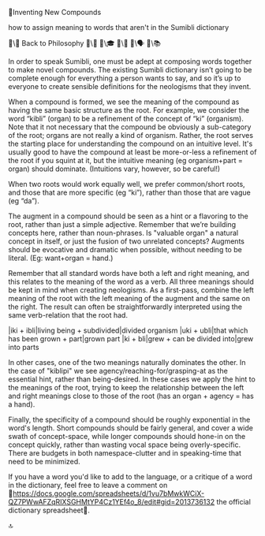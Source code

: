 📛Inventing
New Compounds

how to assign meaning
to words that aren't in
the Sumibli dictionary

🔗\🧠 Back to Philosophy
🔗\🚀
🔗\🎓
🔗\🌳
🔗\🗣️
🔗\📚

In order to speak Sumibli, one must be adept at composing words together to make novel compounds. The existing Sumibli dictionary isn’t going to be complete enough for everything a person wants to say, and so it’s up to everyone to create sensible definitions for the neologisms that they invent.

When a compound is formed, we see the meaning of the compound as having the same basic structure as the root. For example, we consider the word “kibli” (organ) to be a refinement of the concept of “ki” (organism). Note that it not necessary that the compound be obviously a sub-category of the root; organs are not really a kind of organism. Rather, the root serves the starting place for understanding the compound on an intuitive level. It's usually good to have the compound at least be more-or-less a refinement of the root if you squint at it, but the intuitive meaning (eg organism+part = organ) should dominate. (Intuitions vary, however, so be careful!)

When two roots would work equally well, we prefer common/short roots, and those that are more specific (eg “ki”), rather than those that are vague (eg “da”).

The augment in a compound should be seen as a hint or a flavoring to the root, rather than just a simple adjective. Remember that we’re building concepts here, rather than noun-phrases. Is "valuable organ" a natural concept in itself, or just the fusion of two unrelated concepts? Augments should be evocative and dramatic when possible, without needing to be literal. (Eg: want+organ = hand.)

Remember that all standard words have both a left and right meaning, and this relates to the meaning of the word as a verb. All three meanings should be kept in mind when creating neologisms. As a first-pass, combine the left meaning of the root with the left meaning of the augment and the same on the right. The result can often be straightforwardly interpreted using the same verb-relation that the root had.

|iki + ibli|living being + subdivided|divided organism
|uki + ubli|that which has been grown + part|grown part
|ki + bli|grew + can be divided into|grew into parts

In other cases, one of the two meanings naturally dominates the other. In the case of "kiblipi" we see agency/reaching-for/grasping-at as the essential hint, rather than being-desired. In these cases we apply the hint to the meanings of the root, trying to keep the relationship between the left and right meanings close to those of the root (has an organ + agency = has a hand).

Finally, the specificity of a compound should be roughly exponential in the word's length. Short compounds should be fairly general, and cover a wide swath of concept-space, while longer compounds should hone-in on the concept quickly, rather than wasting vocal space being overly-specific. There are budgets in both namespace-clutter and in speaking-time that need to be minimized.

If you have a word you'd like to add to the language, or a critique of a word in the dictionary, feel free to leave a comment on 🔗https://docs.google.com/spreadsheets/d/1vu7bMwkWCiX-QZ7PWwAFZqRIXSGHMtYP4Cz1YEf4o_8/edit#gid=2013736132 the official dictionary spreadsheet💬.

🔝
